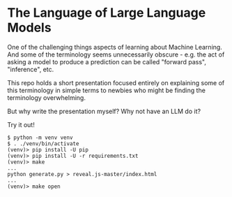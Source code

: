 # The Language of Large Language Models

One of the challenging things aspects of learning about Machine Learning. And some
of the terminology seems unnecessarily obscure - e.g. the act of asking a model
to produce a prediction can be called "forward pass", "inference", etc.

This repo holds a short presentation focused entirely on explaining some of this
terminology in simple terms to newbies who might be finding the terminology
overwhelming.

But why write the presentation myself? Why not have an LLM do it?

Try it out!

```
$ python -m venv venv
$ . ./venv/bin/activate
(venv)> pip install -U pip
(venv)> pip install -U -r requirements.txt
(venv)> make
...
python generate.py > reveal.js-master/index.html
...
(venv)> make open
```
